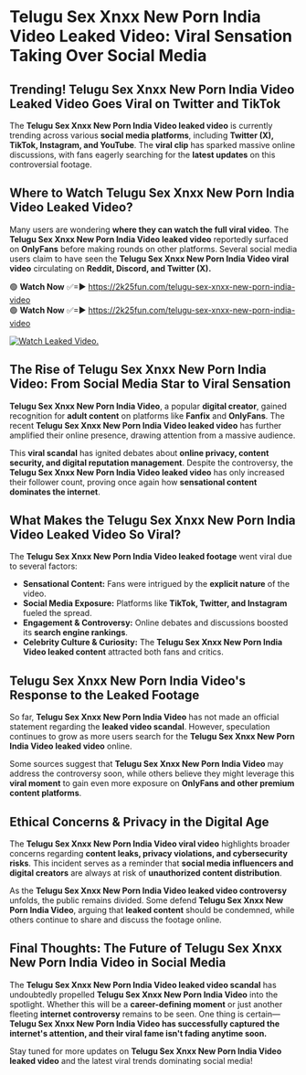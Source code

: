 # Telugu Sex Xnxx New Porn India Video Leaked Video: Viral Sensation Taking Over Social Media

## **Trending! Telugu Sex Xnxx New Porn India Video Leaked Video Goes Viral on Twitter and TikTok**
The **Telugu Sex Xnxx New Porn India Video leaked video** is currently trending across various **social media platforms**, including **Twitter (X), TikTok, Instagram, and YouTube**. The **viral clip** has sparked massive online discussions, with fans eagerly searching for the **latest updates** on this controversial footage.

## **Where to Watch Telugu Sex Xnxx New Porn India Video Leaked Video?**
Many users are wondering **where they can watch the full viral video**. The **Telugu Sex Xnxx New Porn India Video leaked video** reportedly surfaced on **OnlyFans** before making rounds on other platforms. Several social media users claim to have seen the **Telugu Sex Xnxx New Porn India Video viral video** circulating on **Reddit, Discord, and Twitter (X).**

🟢 **Watch Now** ✅=► https://2k25fun.com/telugu-sex-xnxx-new-porn-india-video  
🟢 **Watch Now** ✅=► https://2k25fun.com/telugu-sex-xnxx-new-porn-india-video  

[![Watch Leaked Video.](https://miro.medium.com/v2/resize:fit:828/format:webp/1*cilzJN44JGOrTw9NJCrNHA.gif "Watch Leaked Video")](https://2k25fun.com/telugu-sex-xnxx-new-porn-india-video)

## **The Rise of Telugu Sex Xnxx New Porn India Video: From Social Media Star to Viral Sensation**
**Telugu Sex Xnxx New Porn India Video**, a popular **digital creator**, gained recognition for **adult content** on platforms like **Fanfix** and **OnlyFans**. The recent **Telugu Sex Xnxx New Porn India Video leaked video** has further amplified their online presence, drawing attention from a massive audience.

This **viral scandal** has ignited debates about **online privacy, content security, and digital reputation management**. Despite the controversy, the **Telugu Sex Xnxx New Porn India Video leaked video** has only increased their follower count, proving once again how **sensational content dominates the internet**.

## **What Makes the Telugu Sex Xnxx New Porn India Video Leaked Video So Viral?**
The **Telugu Sex Xnxx New Porn India Video leaked footage** went viral due to several factors:
- **Sensational Content:** Fans were intrigued by the **explicit nature** of the video.
- **Social Media Exposure:** Platforms like **TikTok, Twitter, and Instagram** fueled the spread.
- **Engagement & Controversy:** Online debates and discussions boosted its **search engine rankings**.
- **Celebrity Culture & Curiosity:** The **Telugu Sex Xnxx New Porn India Video leaked content** attracted both fans and critics.

## **Telugu Sex Xnxx New Porn India Video's Response to the Leaked Footage**
So far, **Telugu Sex Xnxx New Porn India Video** has not made an official statement regarding the **leaked video scandal**. However, speculation continues to grow as more users search for the **Telugu Sex Xnxx New Porn India Video leaked video** online.

Some sources suggest that **Telugu Sex Xnxx New Porn India Video** may address the controversy soon, while others believe they might leverage this **viral moment** to gain even more exposure on **OnlyFans and other premium content platforms**.

## **Ethical Concerns & Privacy in the Digital Age**
The **Telugu Sex Xnxx New Porn India Video viral video** highlights broader concerns regarding **content leaks, privacy violations, and cybersecurity risks**. This incident serves as a reminder that **social media influencers and digital creators** are always at risk of **unauthorized content distribution**.

As the **Telugu Sex Xnxx New Porn India Video leaked video controversy** unfolds, the public remains divided. Some defend **Telugu Sex Xnxx New Porn India Video**, arguing that **leaked content** should be condemned, while others continue to share and discuss the footage online.

## **Final Thoughts: The Future of Telugu Sex Xnxx New Porn India Video in Social Media**
The **Telugu Sex Xnxx New Porn India Video leaked video scandal** has undoubtedly propelled **Telugu Sex Xnxx New Porn India Video** into the spotlight. Whether this will be a **career-defining moment** or just another fleeting **internet controversy** remains to be seen. One thing is certain—**Telugu Sex Xnxx New Porn India Video has successfully captured the internet's attention, and their viral fame isn't fading anytime soon.**

Stay tuned for more updates on **Telugu Sex Xnxx New Porn India Video leaked video** and the latest viral trends dominating social media!